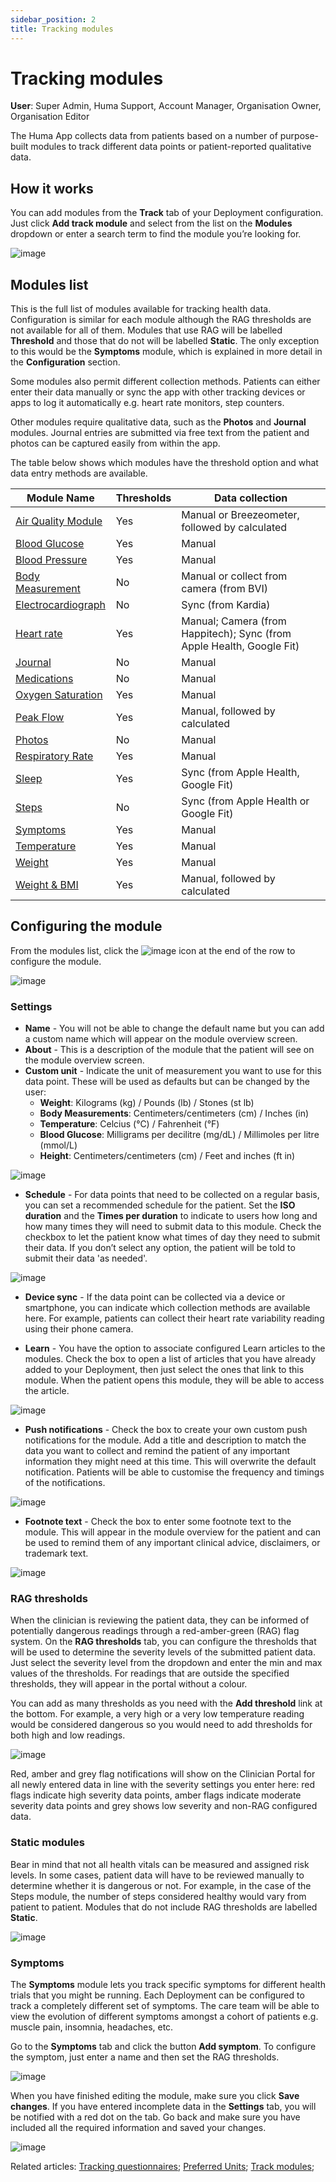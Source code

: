```yaml
---
sidebar_position: 2
title: Tracking modules 
---
```

# Tracking modules
**User**: Super Admin, Huma Support, Account Manager, Organisation Owner, Organisation Editor

The Huma App collects data from patients based on a number of purpose-built modules to track different data points or patient-reported qualitative data. 
## How it works
You can add modules from the **Track** tab of your Deployment configuration. Just click **Add track module** and select from the list on the **Modules** dropdown or enter a search term to find the module you’re looking for.

![image](./assets/TrackModules01.png)

## Modules list
This is the full list of modules available for tracking health data. Configuration is similar for each module although the RAG thresholds are not available for all of them. Modules that use RAG will be labelled **Threshold** and those that do not will be labelled **Static**. The only exception to this would be the **Symptoms** module, which is explained in more detail in the **Configuration** section.

Some modules also permit different collection methods. Patients can either enter their data manually or sync the app with other tracking devices or apps to log it automatically e.g. heart rate monitors, step counters. 

Other modules require qualitative data, such as the **Photos** and **Journal** modules. Journal entries are submitted via free text from the patient and photos can be captured easily from within the app.

The table below shows which modules have the threshold option and what data entry methods are available.

| Module Name | Thresholds | Data collection | 
|--- | --- | --- | 
| [Air Quality Module](../../../modules/general/air-quality.md) | Yes | Manual or Breezeometer, followed by calculated |
| [Blood Glucose](../../../modules/physiological/blood-glucose.md) | Yes | Manual | 
| [Blood Pressure](../../../modules/physiological/blood-pressure.md) | Yes | Manual |
| [Body Measurement](../../../modules/physiological/body-measurement.md) | No | Manual or collect from camera (from BVI) | 
| [Electrocardiograph](../../../modules/physiological/electrocardiograph.md) | No | Sync (from Kardia) |
| [Heart rate](../../../modules/physiological/heart-rate.md) | Yes | Manual; Camera (from Happitech); Sync (from Apple Health, Google Fit) | 
| [Journal](../../../modules/general/journal.md) | No | Manual | 
| [Medications](../../../modules/general/medications.md) | No | Manual | 
| [Oxygen Saturation](../../../modules/physiological/oxygen-saturation.md) | Yes | Manual | 
| [Peak Flow](../../../modules/physiological/peak-flow.md) | Yes | Manual, followed by calculated | 
| [Photos](../../../modules/general/photos.md) | No | Manual |
| [Respiratory Rate](../../../modules/physiological/respiratory-rate.md) | Yes | Manual |
| [Sleep](../../../modules/physiological/sleep.md) | Yes | Sync (from Apple Health, Google Fit) |
| [Steps](../../../modules/physiological/steps.md) | No | Sync (from Apple Health or Google Fit) | 
| [Symptoms](../../../modules/general/symptoms.md) | Yes | Manual | 
| [Temperature](../../../modules/physiological/temperature.md) | Yes | Manual |
| [Weight](../../../modules/physiological/weight.md) | Yes | Manual | 
| [Weight & BMI](../../../modules/physiological/weight-bmi.md) | Yes | Manual, followed by calculated |

## Configuring the module
From the modules list, click the ![image](./assets/Edit.png) icon at the end of the row to configure the module.

![image](./assets/TrackModules02.png)

### Settings
- **Name** - You will not be able to change the default name but you can add a custom name which will appear on the module overview screen.
- **About** - This is a description of the module that the patient will see on the module overview screen.  
- **Custom unit** - Indicate the unit of measurement you want to use for this data point. These will be used as defaults but can be changed by the user:
    - **Weight**: Kilograms (kg) / Pounds (lb) / Stones (st lb)
    - **Body Measurements**: Centimeters/centimeters (cm) / Inches (in)
    - **Temperature**: Celcius (°C) / Fahrenheit (°F)
    - **Blood Glucose**: Milligrams per decilitre (mg/dL) / Millimoles per litre (mmol/L)
    - **Height**: Centimeters/centimeters (cm) / Feet and inches (ft in)

![image](./assets/TrackModules03.png)

- **Schedule** - For data points that need to be collected on a regular basis, you can set a recommended schedule for the patient. Set the **ISO duration** and the **Times per duration** to indicate to users how long and how many times they will need to submit data to this module. Check the checkbox to let the patient know what times of day they need to submit their data. If you don’t select any option, the patient will be told to submit their data 'as needed'.

![image](./assets/TrackModules04.png)

- **Device sync** - If the data point can be collected via a device or smartphone, you can indicate which collection methods are available here. For example, patients can collect their heart rate variability reading using their phone camera.
 
- **Learn** - You have the option to associate configured Learn articles to the modules. Check the box to open a list of articles that you have already added to your Deployment, then just select the ones that link to this module. When the patient opens this module, they will be able to access the article.

![image](./assets/TrackModules05.png)

- **Push notifications** - Check the box to create your own custom push notifications for the module. Add a title and description to match the data you want to collect and remind the patient of any important information they might need at this time. This will overwrite the default notification. Patients will be able to customise the frequency and timings of the notifications.

![image](./assets/TrackModules06.png)

- **Footnote text** - Check the box to enter some footnote text to the module. This will appear in the module overview for the patient and can be used to remind them of any important clinical advice, disclaimers, or trademark text.

![image](./assets/TrackModules07.png)

### RAG thresholds 
When the clinician is reviewing the patient data, they can be informed of potentially dangerous readings through a red-amber-green (RAG) flag system. On the **RAG thresholds** tab, you can configure the thresholds that will be used to determine the severity levels of the submitted patient data. Just select the severity level from the dropdown and enter the min and max values of the thresholds. For readings that are outside the specified thresholds, they will appear in the portal without a colour.

You can add as many thresholds as you need with the **Add threshold** link at the bottom. For example, a very high or a very low temperature reading would be considered dangerous so you would need to add thresholds for both high and low readings.

![image](./assets/TrackModules08.png)

Red, amber and grey flag notifications will show on the Clinician Portal for all newly entered data in line with the severity settings you enter here: red flags indicate high severity data points, amber flags indicate moderate severity data points and grey shows low severity and non-RAG configured data. 

### Static modules
Bear in mind that not all health vitals can be measured and assigned risk levels. In some cases, patient data will have to be reviewed manually to determine
whether it is dangerous or not. For example, in the case of the Steps module, the number of steps considered healthy would vary from patient to patient. 
Modules that do not include RAG thresholds are labelled **Static**.

![image](./assets/TrackModules09.png)

### Symptoms
The **Symptoms** module lets you track specific symptoms for different health trials that you might be running. Each Deployment can be configured to track a completely different set of symptoms. The care team will be able to view the evolution of different symptoms amongst a cohort of patients e.g. muscle pain, insomnia, headaches, etc.

Go to the **Symptoms** tab and click the button **Add symptom**. To configure the symptom, just enter a name and then set the RAG thresholds.

![image](./assets/TrackModules10.png)

When you have finished editing the module, make sure you click **Save changes**.
If you have entered incomplete data in the **Settings** tab, you will be notified with a red dot on the tab. Go back and make sure you have included all the required information and saved your changes.

![image](./assets/TrackModules11.png)

Related articles: [Tracking questionnaires](./tracking-questionnaires.md); [Preferred Units](../configuring-the-user-onboarding/preferred-units.md); [Track modules](../../../huma-app/features/track-modules.md); 
